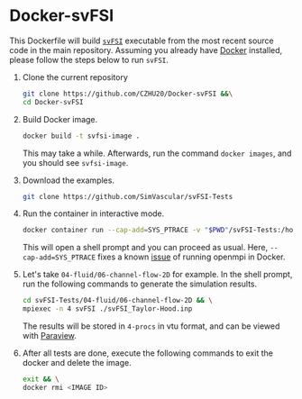 # Docker-svFSI
This Dockerfile will build [`svFSI`](https://github.com/SimVascular/svFSI) executable from the most recent source code in the main repository. Assuming you already have [Docker](https://docs.docker.com/get-docker/) installed, please follow the steps below to run `svFSI`.

1. Clone the current repository

   ```bash
   git clone https://github.com/CZHU20/Docker-svFSI &&\
   cd Docker-svFSI
   ```

2. Build Docker image.

   ```bash
   docker build -t svfsi-image .
   ```

   This may take a while. Afterwards, run the command `docker images`, and you should see `svfsi-image`.

3. Download the examples.

   ```bash
   git clone https://github.com/SimVascular/svFSI-Tests
   ```

4. Run the container in interactive mode.

   ```bash
   docker container run --cap-add=SYS_PTRACE -v "$PWD"/svFSI-Tests:/home/test/svFSI-Tests -it --rm --name svfsi-demo svfsi-image
   ```

   This will open a shell prompt and you can proceed as usual. Here, `--cap-add=SYS_PTRACE` fixes a known [issue](https://github.com/open-mpi/ompi/issues/4948) of running openmpi in Docker.

5. Let's take `04-fluid/06-channel-flow-2D` for example. In the shell prompt, run the following commands to generate the simulation results.

   ```bash
   cd svFSI-Tests/04-fluid/06-channel-flow-2D && \
   mpiexec -n 4 svFSI ./svFSI_Taylor-Hood.inp
   ```

   The results will be stored in `4-procs` in vtu format, and can be viewed with [Paraview](https://www.paraview.org).

6. After all tests are done, execute the following commands to exit the docker and delete the image.

   ```bash
   exit && \
   docker rmi <IMAGE ID>
   ```